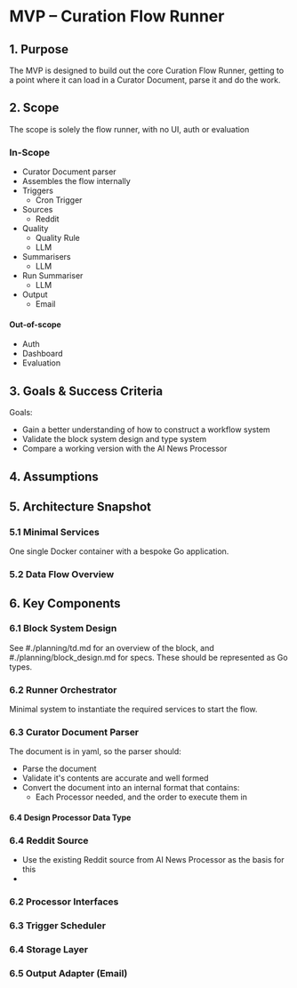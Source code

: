 # MVP – Curation Flow Runner

## 1. Purpose
The MVP is designed to build out the core Curation Flow Runner, getting to a point where it can load in a Curator Document, parse it and do the work.

## 2. Scope
The scope is solely the flow runner, with no UI, auth or evaluation

### In-Scope
- Curator Document parser
- Assembles the flow internally
- Triggers
    - Cron Trigger
- Sources
    - Reddit
- Quality
    - Quality Rule
    - LLM
- Summarisers
    - LLM
- Run Summariser
    - LLM
- Output
    - Email

#### Out-of-scope
- Auth
- Dashboard
- Evaluation

## 3. Goals & Success Criteria
Goals:
- Gain a better understanding of how to construct a workflow system
- Validate the block system design and type system
- Compare a working version with the AI News Processor

## 4. Assumptions

## 5. Architecture Snapshot
### 5.1 Minimal Services
One single Docker container with a bespoke Go application.

### 5.2 Data Flow Overview

## 6. Key Components
### 6.1 Block System Design
See #./planning/td.md for an overview of the block, and #./planning/block_design.md for specs. These should be represented as Go types.

### 6.2 Runner Orchestrator
Minimal system to instantiate the required services to start the flow.

### 6.3 Curator Document Parser
The document is in yaml, so the parser should:
- Parse the document
- Validate it's contents are accurate and well formed
- Convert the document into an internal format that contains:
    - Each Processor needed, and the order to execute them in

#### 6.4 Design Processor Data Type


### 6.4 Reddit Source
- Use the existing Reddit source from AI News Processor as the basis for this
- 

### 6.2 Processor Interfaces
### 6.3 Trigger Scheduler
### 6.4 Storage Layer
### 6.5 Output Adapter (Email)